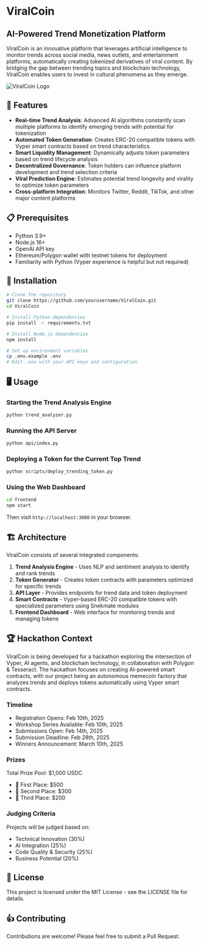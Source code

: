 # ViralCoin

## AI-Powered Trend Monetization Platform

ViralCoin is an innovative platform that leverages artificial intelligence to monitor trends across social media, news outlets, and entertainment platforms, automatically creating tokenized derivatives of viral content. By bridging the gap between trending topics and blockchain technology, ViralCoin enables users to invest in cultural phenomena as they emerge.

![ViralCoin Logo](https://via.placeholder.com/800x200?text=ViralCoin)

## 🚀 Features

- **Real-time Trend Analysis**: Advanced AI algorithms constantly scan multiple platforms to identify emerging trends with potential for tokenization
- **Automated Token Generation**: Creates ERC-20 compatible tokens with Vyper smart contracts based on trend characteristics
- **Smart Liquidity Management**: Dynamically adjusts token parameters based on trend lifecycle analysis
- **Decentralized Governance**: Token holders can influence platform development and trend selection criteria
- **Viral Prediction Engine**: Estimates potential trend longevity and virality to optimize token parameters
- **Cross-platform Integration**: Monitors Twitter, Reddit, TikTok, and other major content platforms

## 📋 Prerequisites

- Python 3.9+
- Node.js 16+
- OpenAI API key
- Ethereum/Polygon wallet with testnet tokens for deployment
- Familiarity with Python (Vyper experience is helpful but not required)

## 🔧 Installation

```bash
# Clone the repository
git clone https://github.com/yourusername/ViralCoin.git
cd ViralCoin

# Install Python dependencies
pip install -r requirements.txt

# Install Node.js dependencies
npm install

# Set up environment variables
cp .env.example .env
# Edit .env with your API keys and configuration
```

## 🖥️ Usage

### Starting the Trend Analysis Engine

```bash
python trend_analyzer.py
```

### Running the API Server

```bash
python api/index.py
```

### Deploying a Token for the Current Top Trend

```bash
python scripts/deploy_trending_token.py
```

### Using the Web Dashboard

```bash
cd frontend
npm start
```
Then visit `http://localhost:3000` in your browser.

## 🏗️ Architecture

ViralCoin consists of several integrated components:

1. **Trend Analysis Engine** - Uses NLP and sentiment analysis to identify and rank trends
2. **Token Generator** - Creates token contracts with parameters optimized for specific trends
3. **API Layer** - Provides endpoints for trend data and token deployment
4. **Smart Contracts** - Vyper-based ERC-20 compatible tokens with specialized parameters using Snekmate modules
5. **Frontend Dashboard** - Web interface for monitoring trends and managing tokens

## 🏆 Hackathon Context

ViralCoin is being developed for a hackathon exploring the intersection of Vyper, AI agents, and blockchain technology, in collaboration with Polygon & Tesseract. The hackathon focuses on creating AI-powered smart contracts, with our project being an autonomous memecoin factory that analyzes trends and deploys tokens automatically using Vyper smart contracts.

### Timeline
- Registration Opens: Feb 10th, 2025
- Workshop Series Available: Feb 10th, 2025
- Submissions Open: Feb 14th, 2025
- Submission Deadline: Feb 28th, 2025
- Winners Announcement: March 10th, 2025

### Prizes
Total Prize Pool: $1,000 USDC
- 🥇 First Place: $500
- 🥈 Second Place: $300
- 🥉 Third Place: $200

### Judging Criteria
Projects will be judged based on:
- Technical Innovation (30%)
- AI Integration (25%)
- Code Quality & Security (25%)
- Business Potential (20%)

## 📄 License

This project is licensed under the MIT License - see the LICENSE file for details.

## 👍 Contributing

Contributions are welcome! Please feel free to submit a Pull Request.
